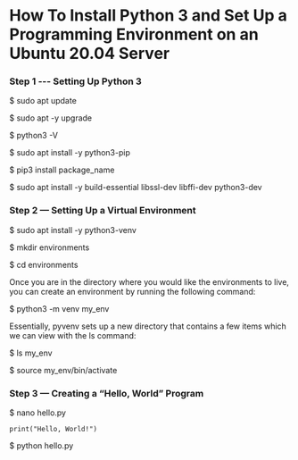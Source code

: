 
# How To Install Python 3 and Set Up a Programming Environment on an Ubuntu 20.04 Server

### Step 1 --- Setting Up Python 3


$ sudo apt update

$ sudo apt -y upgrade

$ python3 -V

$ sudo apt install -y python3-pip

$ pip3 install package_name

$ sudo apt install -y build-essential libssl-dev libffi-dev python3-dev


### Step 2 — Setting Up a Virtual Environment

$ sudo apt install -y python3-venv

$ mkdir environments

$ cd environments

Once you are in the directory where you would like the environments to live, you can create an environment by running the following command:

$ python3 -m venv my_env

Essentially, pyvenv sets up a new directory that contains a few items which we can view with the ls command:

$ ls my_env

$ source my_env/bin/activate

### Step 3 — Creating a “Hello, World” Program

$ nano hello.py

```
print("Hello, World!")
```

$ python hello.py


